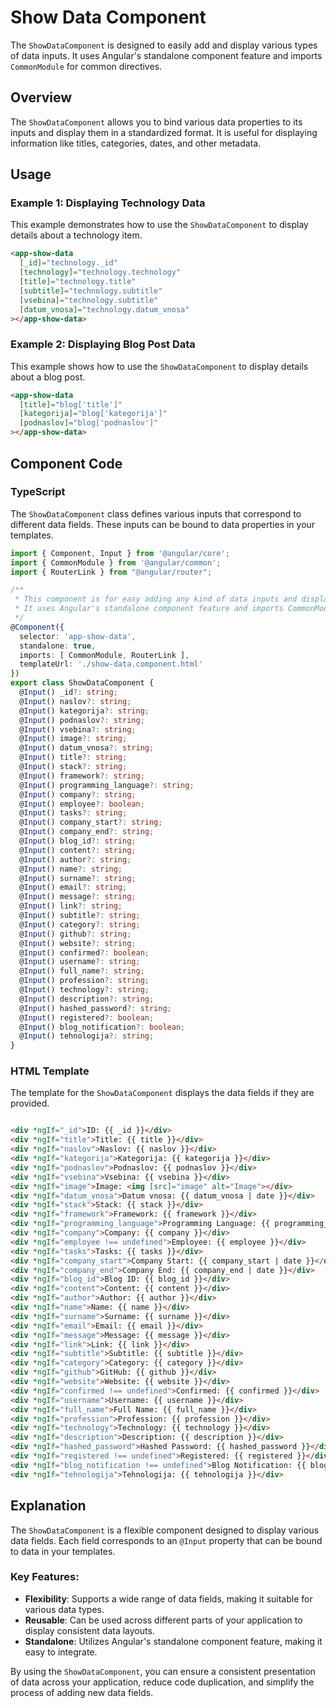 # Show Data Component

The `ShowDataComponent` is designed to easily add and display various types of data inputs. It uses Angular's standalone component feature and imports `CommonModule` for common directives.

## Overview

The `ShowDataComponent` allows you to bind various data properties to its inputs and display them in a standardized format. It is useful for displaying information like titles, categories, dates, and other metadata.

## Usage

### Example 1: Displaying Technology Data

This example demonstrates how to use the `ShowDataComponent` to display details about a technology item.

```html
<app-show-data
  [_id]="technology._id"
  [technology]="technology.technology"
  [title]="technology.title"
  [subtitle]="technology.subtitle"
  [vsebina]="technology.subtitle"
  [datum_vnosa]="technology.datum_vnosa"
></app-show-data>
```

### Example 2: Displaying Blog Post Data

This example shows how to use the `ShowDataComponent` to display details about a blog post.

```html
<app-show-data
  [title]="blog['title']"
  [kategorija]="blog['kategorija']"
  [podnaslov]="blog['podnaslov']"
></app-show-data>
```

## Component Code

### TypeScript

The `ShowDataComponent` class defines various inputs that correspond to different data fields. These inputs can be bound to data properties in your templates.

```typescript
import { Component, Input } from '@angular/core';
import { CommonModule } from '@angular/common';
import { RouterLink } from "@angular/router";

/**
 * This component is for easy adding any kind of data inputs and displaying them.
 * It uses Angular's standalone component feature and imports CommonModule for common directives.
 */
@Component({
  selector: 'app-show-data',
  standalone: true,
  imports: [ CommonModule, RouterLink ],
  templateUrl: './show-data.component.html'
})
export class ShowDataComponent {
  @Input() _id?: string;
  @Input() naslov?: string;
  @Input() kategorija?: string;
  @Input() podnaslov?: string;
  @Input() vsebina?: string;
  @Input() image?: string;
  @Input() datum_vnosa?: string;
  @Input() title?: string;
  @Input() stack?: string;
  @Input() framework?: string;
  @Input() programming_language?: string;
  @Input() company?: string;
  @Input() employee?: boolean;
  @Input() tasks?: string;
  @Input() company_start?: string;
  @Input() company_end?: string;
  @Input() blog_id?: string;
  @Input() content?: string;
  @Input() author?: string;
  @Input() name?: string;
  @Input() surname?: string;
  @Input() email?: string;
  @Input() message?: string;
  @Input() link?: string;
  @Input() subtitle?: string;
  @Input() category?: string;
  @Input() github?: string;
  @Input() website?: string;
  @Input() confirmed?: boolean;
  @Input() username?: string;
  @Input() full_name?: string;
  @Input() profession?: string;
  @Input() technology?: string;
  @Input() description?: string;
  @Input() hashed_password?: string;
  @Input() registered?: boolean;
  @Input() blog_notification?: boolean;
  @Input() tehnologija?: string;
}
```

### HTML Template

The template for the `ShowDataComponent` displays the data fields if they are provided.

```html

<div *ngIf="_id">ID: {{ _id }}</div>
<div *ngIf="title">Title: {{ title }}</div>
<div *ngIf="naslov">Naslov: {{ naslov }}</div>
<div *ngIf="kategorija">Kategorija: {{ kategorija }}</div>
<div *ngIf="podnaslov">Podnaslov: {{ podnaslov }}</div>
<div *ngIf="vsebina">Vsebina: {{ vsebina }}</div>
<div *ngIf="image">Image: <img [src]="image" alt="Image"></div>
<div *ngIf="datum_vnosa">Datum vnosa: {{ datum_vnosa | date }}</div>
<div *ngIf="stack">Stack: {{ stack }}</div>
<div *ngIf="framework">Framework: {{ framework }}</div>
<div *ngIf="programming_language">Programming Language: {{ programming_language }}</div>
<div *ngIf="company">Company: {{ company }}</div>
<div *ngIf="employee !== undefined">Employee: {{ employee }}</div>
<div *ngIf="tasks">Tasks: {{ tasks }}</div>
<div *ngIf="company_start">Company Start: {{ company_start | date }}</div>
<div *ngIf="company_end">Company End: {{ company_end | date }}</div>
<div *ngIf="blog_id">Blog ID: {{ blog_id }}</div>
<div *ngIf="content">Content: {{ content }}</div>
<div *ngIf="author">Author: {{ author }}</div>
<div *ngIf="name">Name: {{ name }}</div>
<div *ngIf="surname">Surname: {{ surname }}</div>
<div *ngIf="email">Email: {{ email }}</div>
<div *ngIf="message">Message: {{ message }}</div>
<div *ngIf="link">Link: {{ link }}</div>
<div *ngIf="subtitle">Subtitle: {{ subtitle }}</div>
<div *ngIf="category">Category: {{ category }}</div>
<div *ngIf="github">GitHub: {{ github }}</div>
<div *ngIf="website">Website: {{ website }}</div>
<div *ngIf="confirmed !== undefined">Confirmed: {{ confirmed }}</div>
<div *ngIf="username">Username: {{ username }}</div>
<div *ngIf="full_name">Full Name: {{ full_name }}</div>
<div *ngIf="profession">Profession: {{ profession }}</div>
<div *ngIf="technology">Technology: {{ technology }}</div>
<div *ngIf="description">Description: {{ description }}</div>
<div *ngIf="hashed_password">Hashed Password: {{ hashed_password }}</div>
<div *ngIf="registered !== undefined">Registered: {{ registered }}</div>
<div *ngIf="blog_notification !== undefined">Blog Notification: {{ blog_notification }}</div>
<div *ngIf="tehnologija">Tehnologija: {{ tehnologija }}</div>
```

## Explanation

The `ShowDataComponent` is a flexible component designed to display various data fields. Each field corresponds to an `@Input` property that can be bound to data in your templates.

### Key Features:

- **Flexibility**: Supports a wide range of data fields, making it suitable for various data types.
- **Reusable**: Can be used across different parts of your application to display consistent data layouts.
- **Standalone**: Utilizes Angular's standalone component feature, making it easy to integrate.

By using the `ShowDataComponent`, you can ensure a consistent presentation of data across your application, reduce code duplication, and simplify the process of adding new data fields.
